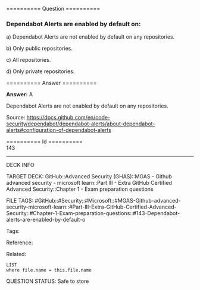 ========== Question ==========  

### Dependabot Alerts are enabled by default on:

a) Dependabot Alerts are not enabled by default on any repositories.

b) Only public repositories.

c) All repositories.

d) Only private repositories.  

========== Answer ==========  

**Answer:** A

Dependabot Alerts are not enabled by default on any repositories.

Source: https://docs.github.com/en/code-security/dependabot/dependabot-alerts/about-dependabot-alerts#configuration-of-dependabot-alerts

========== Id ==========  
143

---

DECK INFO

TARGET DECK: GitHub::Advanced Security (GHAS)::MGAS - Github advanced security - microsoft learn::Part III - Extra GitHub Certified Advanced Security::Chapter 1 - Exam preparation questions

FILE TAGS: #GitHub::#Security::#Microsoft::#MGAS-Github-advanced-security-microsoft-learn::#Part-III-Extra-GitHub-Certified-Advanced-Security::#Chapter-1-Exam-preparation-questions::#143-Dependabot-alerts-are-enabled-by-default-o

Tags:

Reference:

Related:

```dataview
LIST
where file.name = this.file.name
```

QUESTION STATUS: Safe to store
